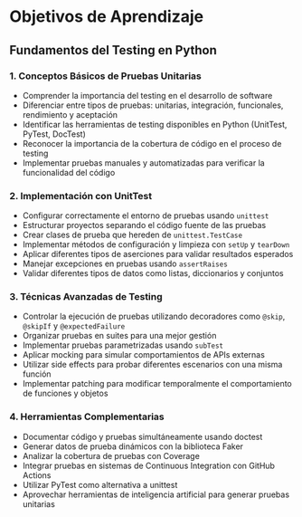 # Objetivos de Aprendizaje

## Fundamentos del Testing en Python

### 1. Conceptos Básicos de Pruebas Unitarias
- Comprender la importancia del testing en el desarrollo de software
- Diferenciar entre tipos de pruebas: unitarias, integración, funcionales, rendimiento y aceptación
- Identificar las herramientas de testing disponibles en Python (UnitTest, PyTest, DocTest)
- Reconocer la importancia de la cobertura de código en el proceso de testing
- Implementar pruebas manuales y automatizadas para verificar la funcionalidad del código

### 2. Implementación con UnitTest
- Configurar correctamente el entorno de pruebas usando `unittest`
- Estructurar proyectos separando el código fuente de las pruebas
- Crear clases de prueba que hereden de `unittest.TestCase`
- Implementar métodos de configuración y limpieza con `setUp` y `tearDown`
- Aplicar diferentes tipos de aserciones para validar resultados esperados
- Manejar excepciones en pruebas usando `assertRaises`
- Validar diferentes tipos de datos como listas, diccionarios y conjuntos

### 3. Técnicas Avanzadas de Testing
- Controlar la ejecución de pruebas utilizando decoradores como `@skip`, `@skipIf` y `@expectedFailure`
- Organizar pruebas en suites para una mejor gestión
- Implementar pruebas parametrizadas usando `subTest`
- Aplicar mocking para simular comportamientos de APIs externas
- Utilizar side effects para probar diferentes escenarios con una misma función
- Implementar patching para modificar temporalmente el comportamiento de funciones y objetos

### 4. Herramientas Complementarias
- Documentar código y pruebas simultáneamente usando doctest
- Generar datos de prueba dinámicos con la biblioteca Faker
- Analizar la cobertura de pruebas con Coverage
- Integrar pruebas en sistemas de Continuous Integration con GitHub Actions
- Utilizar PyTest como alternativa a unittest
- Aprovechar herramientas de inteligencia artificial para generar pruebas unitarias